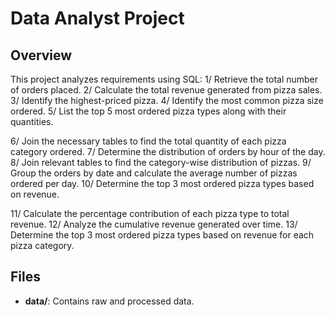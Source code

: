 # Data Analyst Project
## Overview
This project analyzes requirements using SQL: 
1/ Retrieve the total number of orders placed.
2/ Calculate the total revenue generated from pizza sales.
3/ Identify the highest-priced pizza.
4/ Identify the most common pizza size ordered.
5/ List the top 5 most ordered pizza types along with their quantities.


6/ Join the necessary tables to find the total quantity of each pizza category ordered.
7/ Determine the distribution of orders by hour of the day.
8/ Join relevant tables to find the category-wise distribution of pizzas.
9/ Group the orders by date and calculate the average number of pizzas ordered per day.
10/ Determine the top 3 most ordered pizza types based on revenue.


11/ Calculate the percentage contribution of each pizza type to total revenue.
12/ Analyze the cumulative revenue generated over time.
13/ Determine the top 3 most ordered pizza types based on revenue for each pizza category.
## Files
- **data/**: Contains raw and processed data.
